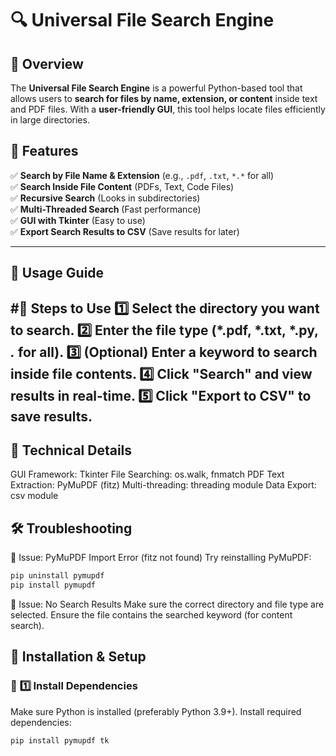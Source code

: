 # 🔍 Universal File Search Engine

## 📌 Overview
The **Universal File Search Engine** is a powerful Python-based tool that allows users to **search for files by name, extension, or content** inside text and PDF files. With a **user-friendly GUI**, this tool helps locate files efficiently in large directories.

## 🚀 Features
✅ **Search by File Name & Extension** (e.g., `.pdf`, `.txt`, `*.*` for all)  
✅ **Search Inside File Content** (PDFs, Text, Code Files)  
✅ **Recursive Search** (Looks in subdirectories)  
✅ **Multi-Threaded Search** (Fast performance)  
✅ **GUI with Tkinter** (Easy to use)  
✅ **Export Search Results to CSV** (Save results for later)  

---
## 📖 Usage Guide
#🔹 Steps to Use
1️⃣ Select the directory you want to search.
2️⃣ Enter the file type (*.pdf, *.txt, *.py, *.* for all).
3️⃣ (Optional) Enter a keyword to search inside file contents.
4️⃣ Click "Search" and view results in real-time.
5️⃣ Click "Export to CSV" to save results.
---

## 🤖 Technical Details
GUI Framework: Tkinter
File Searching: os.walk, fnmatch
PDF Text Extraction: PyMuPDF (fitz)
Multi-threading: threading module
Data Export: csv module

## 🛠 Troubleshooting
🔹 Issue: PyMuPDF Import Error (fitz not found)
Try reinstalling PyMuPDF:
```bash
pip uninstall pymupdf
pip install pymupdf
```
🔹 Issue: No Search Results
Make sure the correct directory and file type are selected.
Ensure the file contains the searched keyword (for content search).


## 🔧 Installation & Setup

### 📌 **1️⃣ Install Dependencies**
Make sure Python is installed (preferably Python 3.9+). Install required dependencies:

```bash
pip install pymupdf tk
